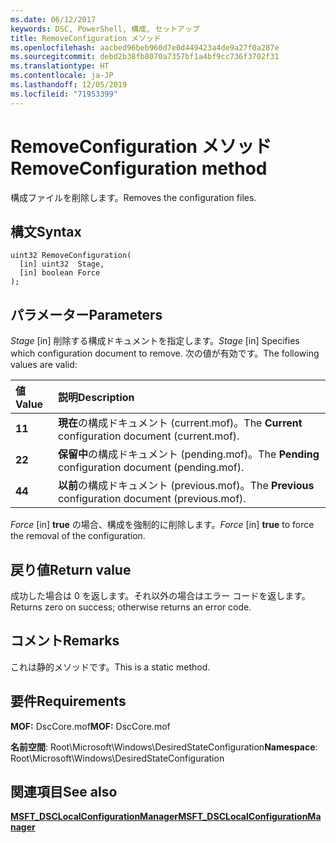 ```yaml
---
ms.date: 06/12/2017
keywords: DSC, PowerShell, 構成, セットアップ
title: RemoveConfiguration メソッド
ms.openlocfilehash: aacbed96beb960d7e0d449423a4de9a27f0a287e
ms.sourcegitcommit: debd2b38fb8070a7357bf1a4bf9cc736f3702f31
ms.translationtype: HT
ms.contentlocale: ja-JP
ms.lasthandoff: 12/05/2019
ms.locfileid: "71953399"
---
```

# <a name="removeconfiguration-method"></a><span data-ttu-id="151b8-103">RemoveConfiguration メソッド</span><span class="sxs-lookup"><span data-stu-id="151b8-103">RemoveConfiguration method</span></span>

<span data-ttu-id="151b8-104">構成ファイルを削除します。</span><span class="sxs-lookup"><span data-stu-id="151b8-104">Removes the configuration files.</span></span>

## <a name="syntax"></a><span data-ttu-id="151b8-105">構文</span><span class="sxs-lookup"><span data-stu-id="151b8-105">Syntax</span></span>

```mof
uint32 RemoveConfiguration(
  [in] uint32  Stage,
  [in] boolean Force
);
```

## <a name="parameters"></a><span data-ttu-id="151b8-106">パラメーター</span><span class="sxs-lookup"><span data-stu-id="151b8-106">Parameters</span></span>

<span data-ttu-id="151b8-107">*Stage* \[in\] 削除する構成ドキュメントを指定します。</span><span class="sxs-lookup"><span data-stu-id="151b8-107">*Stage* \[in\] Specifies which configuration document to remove.</span></span> <span data-ttu-id="151b8-108">次の値が有効です。</span><span class="sxs-lookup"><span data-stu-id="151b8-108">The following values are valid:</span></span>

|<span data-ttu-id="151b8-109">値</span><span class="sxs-lookup"><span data-stu-id="151b8-109">Value</span></span> |<span data-ttu-id="151b8-110">説明</span><span class="sxs-lookup"><span data-stu-id="151b8-110">Description</span></span> |
|:--- |:---|
|<span data-ttu-id="151b8-111">**1**</span><span class="sxs-lookup"><span data-stu-id="151b8-111">**1**</span></span> | <span data-ttu-id="151b8-112">**現在**の構成ドキュメント (current.mof)。</span><span class="sxs-lookup"><span data-stu-id="151b8-112">The **Current** configuration document (current.mof).</span></span> |
|<span data-ttu-id="151b8-113">**2**</span><span class="sxs-lookup"><span data-stu-id="151b8-113">**2**</span></span> | <span data-ttu-id="151b8-114">**保留中**の構成ドキュメント (pending.mof)。</span><span class="sxs-lookup"><span data-stu-id="151b8-114">The **Pending** configuration document (pending.mof).</span></span>  |
|<span data-ttu-id="151b8-115">**4**</span><span class="sxs-lookup"><span data-stu-id="151b8-115">**4**</span></span> | <span data-ttu-id="151b8-116">**以前**の構成ドキュメント (previous.mof)。</span><span class="sxs-lookup"><span data-stu-id="151b8-116">The **Previous** configuration document (previous.mof).</span></span> |

<span data-ttu-id="151b8-117">*Force* \[in\] **true** の場合、構成を強制的に削除します。</span><span class="sxs-lookup"><span data-stu-id="151b8-117">*Force* \[in\] **true** to force the removal of the configuration.</span></span>

## <a name="return-value"></a><span data-ttu-id="151b8-118">戻り値</span><span class="sxs-lookup"><span data-stu-id="151b8-118">Return value</span></span>

<span data-ttu-id="151b8-119">成功した場合は 0 を返します。それ以外の場合はエラー コードを返します。</span><span class="sxs-lookup"><span data-stu-id="151b8-119">Returns zero on success; otherwise returns an error code.</span></span>

## <a name="remarks"></a><span data-ttu-id="151b8-120">コメント</span><span class="sxs-lookup"><span data-stu-id="151b8-120">Remarks</span></span>

<span data-ttu-id="151b8-121">これは静的メソッドです。</span><span class="sxs-lookup"><span data-stu-id="151b8-121">This is a static method.</span></span>

## <a name="requirements"></a><span data-ttu-id="151b8-122">要件</span><span class="sxs-lookup"><span data-stu-id="151b8-122">Requirements</span></span>

<span data-ttu-id="151b8-123">**MOF:** DscCore.mof</span><span class="sxs-lookup"><span data-stu-id="151b8-123">**MOF:** DscCore.mof</span></span>

<span data-ttu-id="151b8-124">**名前空間**: Root\Microsoft\Windows\DesiredStateConfiguration</span><span class="sxs-lookup"><span data-stu-id="151b8-124">**Namespace**: Root\Microsoft\Windows\DesiredStateConfiguration</span></span>

## <a name="see-also"></a><span data-ttu-id="151b8-125">関連項目</span><span class="sxs-lookup"><span data-stu-id="151b8-125">See also</span></span>

[<span data-ttu-id="151b8-126">**MSFT_DSCLocalConfigurationManager**</span><span class="sxs-lookup"><span data-stu-id="151b8-126">**MSFT_DSCLocalConfigurationManager**</span></span>](msft-dsclocalconfigurationmanager.md)
